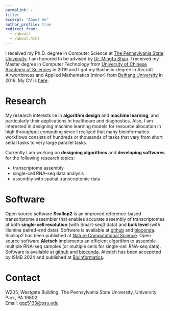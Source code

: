 ```yaml
---
permalink: /
title: 
excerpt: "About me"
author_profile: true
redirect_from: 
  - /about/
  - /about.html
---
```


I received my Ph.D. degree in Computer Science at [The Pennsylvania State University](https://www.psu.edu/). I am honored to be advised by [Dr. Mingfu Shao](https://sites.psu.edu/mxs2589/). I received my Master degree in Computer Technology from [University of Chinese Academy of Sciences](https://english.cas.cn/) in 2019 and I got my Bachelor degree in Aircraft Airworthiness and Applied Mathematics (minor) from [Beihang University](https://ev.buaa.edu.cn/) in 2016. My CV is [here](http://QiminZhang77.github.io/files/QiminZhang_CV2024.pdf).

Research
======
My research interests lie in **algorithm design** and **machine learning**, and particularly their applications in healthcare and diagnostics. Also, I am interested in designing machine learning models for resource allocation in high throughput computing since I realized that many bioinformatics workflows consists of hundreds or thousands of tasks that vary from short serial tasks to very large parallel tasks. 

Currently I am working on **designing algorithms** and **developing softwares** for the following research topics:
- transcriptome assembly
- single-cell RNA-seq data analysis
- assembly with spatial transcriptomic data 

Software
======
Open source software **Scallop2** is an improved reference-based transcriptome assembler that enables accurate assembly of transcriptomes at both **single-cell resolution** (with Smart-seq3 data) and **bulk level** (with Illumina paired-end data). Software is available at [github](https://github.com/Shao-Group/scallop2) and [bioconda](https://anaconda.org/bioconda/scallop2). Scallop2 has been published at [Nature Computational Science](https://rdcu.be/cJ0Oa). 
Open source software **Aletsch** implements an efficient algorithm to assemble multiple RNA-seq samples (or multiple cells for single-cell RNA-seq data). Software is available at [github](https://github.com/Shao-Group/aletsch/) and [bioconda](https://anaconda.org/bioconda/aletsch). Alestch has been accepcted by ISMB 2024 and published at [Bioinformatics](https://academic.oup.com/bioinformatics/article/40/Supplement_1/i307/7700882?searchresult=1). 

Contact
======
W205, Westgate Building, The Pennsylvania State University, University Park, PA 16802 \
Email: qqz5133@psu.edu
